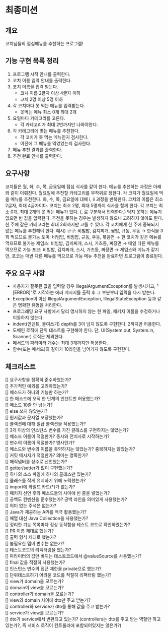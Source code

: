# 최종미션

## 개요

코치님들의 점심메뉴를 추천하는 프로그램!

## 기능 구현 목록 정리
1. 프로그램 시작 안내를 출력한다.
2. 코치 이름 입력 안내를 출력한다.
3. 코치 이름을 입력 받는다.
   - 코치 이름 2글자 이상 4글자 이하
   - 코치 2명 이상 5명 이하
4. 각 코치마다 못 먹는 메뉴를 입력받는다.
   - 못먹는 메뉴 최소 0개 최대 2개
5. 요일마다 카테고리를 고른다.
   - 각 카테고리가 최대 2번까지만 나와야한다.
6. 각 카테고리에 맞는 메뉴를 추천한다.
   - 각 코치가 못 먹는 메뉴인지 검사한다.
   - 이전에 그 메뉴를 먹었었는지 검사한다.
9. 메뉴 추천 결과를 출력한다.
10. 추천 완료 안내를 출력한다.


## 요구사항

코치들은 월, 화, 수, 목, 금요일에 점심 식사를 같이 한다.
메뉴를 추천하는 과정은 아래와 같이 이뤄진다.
월요일에 추천할 카테고리를 무작위로 정한다.
각 코치가 월요일에 먹을 메뉴를 추천한다.
화, 수, 목, 금요일에 대해 i, ii 과정을 반복한다.
코치의 이름은 최소 2글자, 최대 4글자이다.
코치는 최소 2명, 최대 5명까지 식사를 함께 한다.
각 코치는 최소 0개, 최대 2개의 못 먹는 메뉴가 있다. (, 로 구분해서 입력한다.)
먹지 못하는 메뉴가 없으면 빈 값을 입력한다.
추천을 못하는 경우는 발생하지 않으니 고려하지 않아도 된다.
한 주에 같은 카테고리는 최대 2회까지만 고를 수 있다.
각 코치에게 한 주에 중복되지 않는 메뉴를 추천해야 한다.
예시)
구구: 비빔밥, 김치찌개, 쌈밥, 규동, 우동 → 한식을 3회 먹으므로 불가능
토미: 비빔밥, 비빔밥, 규동, 우동, 볶음면 → 한 코치가 같은 메뉴를 먹으므로 불가능
제임스: 비빔밥, 김치찌개, 스시, 가츠동, 짜장면 → 매일 다른 메뉴를 먹으므로 가능
포코: 비빔밥, 김치찌개, 스시, 가츠동, 짜장면 → 제임스와 메뉴가 같지만, 포코는 매번 다른 메뉴를 먹으므로 가능
메뉴 추천을 완료하면 프로그램이 종료된다.

## 주요 요구 사항

- 사용자가 잘못된 값을 입력할 경우 IllegalArgumentException를 발생시키고, "[ERROR]"로 시작하는 에러 메시지를 출력 후 그 부분부터 입력을 다시 받는다.
- Exception이 아닌 IllegalArgumentException, IllegalStateException 등과 같은 명확한 유형을 처리한다.
- 프로그래밍 요구 사항에서 달리 명시하지 않는 한 파일, 패키지 이름을 수정하거나 이동하지 않는다.
- indent(인덴트, 들여쓰기) depth를 3이 넘지 않도록 구현한다. 2까지만 허용한다.
- 도메인 로직에 단위 테스트를 구현해야 한다. 단, UI(System.out, System.in, Scanner) 로직은 제외한다.
- 메서드의 파라미터 개수는 최대 3개까지만 허용한다.
- 함수(또는 메서드)의 길이가 10라인을 넘어가지 않도록 구현한다.

## 체크리스트

[] 요구사항을 정확히 준수하였는가?</br>
[] 추가적인 예외를 고려하였는가?</br>
[] 메소드가 하나의 기능만 하는가?</br>
[] 한 메소드에 오직 한 단계의 인덴트만 허용했는가?</br>
[] 메소드 10줄 안 넘는가?</br>
[] else 쓰지 않았는가?</br>
[] 원시값과 문자열 포장했는가?</br>
[] 콜렉션에 대해 일급 콜렉션을 적용했는가?</br>
[] 3개 이상의 인스턴스 변수를 가진 클래스를 구현하지는 않았는가?</br>
[] 메소드 이름이 적절한가? 동사와 전치사로 시작하는가?</br>
[] 변수의 이름이 적절한가? 명사인가?</br>
[] 메소드와 변수의 이름을 축약하지는 않았는가? 중복하지는 않았는가?</br>
[] 커밋 메시지가 적절한가? 의미는 명확한가?</br>
[] 매직넘버를 상수로 선언했는가?</br>
[] getter/setter가 없이 구현했는가?</br>
[] 하나의 소스 파일에 하나의 클래스만 있는가?</br>
[] 클래스를 작게 유지하기 위해 노력했는가?</br>
[] import에 와일드 카드(*)가 없는가?</br>
[] 패키지 선언 후와 메소드들의 사이에 빈 줄을 넣었는가?</br>
[] 공백도 컨벤션을 준수했는가? 공백 라인을 의미있게 사용했는가?</br>
[] 의미 없는 주석은 없는가?</br>
[] Java가 제공하는 API를 적극 활용했는가?</br>
[] 배열 대신 Java Collection을 사용했는가?</br>
[] 정리한 기능 목록마다 정상 동작함을 테스트 코드로 확인하였는가?</br>
[] PR 이름 제대로 했는가?</br>
[] 출력 형식 제대로 했는가?</br>
[] 불필요한 멤버 변수는 없는가?</br>
[] 테스트코드의 리팩터링을 했는가?</br>
[] 파라미터의 값만 바뀌는 테스트코드에서 @valueSource를 사용했는가?</br>
[] final 값을 적절히 사용했는가?</br>
[] 인스턴스 변수의 접근 제한을 private으로 했는가?</br>
[] 단위테스트하기 어려운 코드를 적절히 리팩터링 했는가?</br>
[] view가 domain을 모르는가?</br>
[] domain이 view를 모르는가?</br>
[] controller가 domain을 모르는가?</br>
[] view와 domain 사이에 dto만 주고 받는가?</br>
[] controller와 service가 dto를 통해 값을 주고 받는가?</br>
[] service가 view를 모르는가?</br>
[] dto가 service에서 변환되고 있는가? (controllers는 dto를 주고 받는 역할만 하고 있는가?, 즉 서비스 로직이 컨트롤러에 포함되어있지는 않은가?)</br>